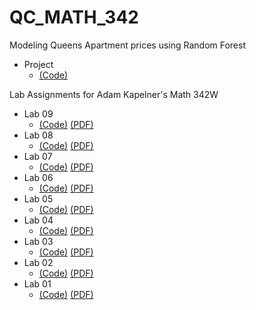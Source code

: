 # QC_MATH_342

Modeling Queens Apartment prices using Random Forest

* Project
  - [(Code)]()

Lab Assignments for Adam Kapelner's Math 342W

* Lab 09
  - [(Code)](https://github.com/brendangubbins/QC_MATH_342/blob/master/labs/lab09.Rmd) [(PDF)](https://github.com/brendangubbins/QC_MATH_342/blob/master/labs/lab09.pdf)
* Lab 08
  - [(Code)](https://github.com/brendangubbins/QC_MATH_342/blob/master/labs/lab08.Rmd) [(PDF)](https://github.com/brendangubbins/QC_MATH_342/blob/master/labs/lab08.pdf)
* Lab 07
  - [(Code)](https://github.com/brendangubbins/QC_MATH_342/blob/master/labs/lab07.Rmd) [(PDF)](https://github.com/brendangubbins/QC_MATH_342/blob/master/labs/lab07.pdf)
* Lab 06
  - [(Code)](https://github.com/brendangubbins/QC_MATH_342/blob/master/labs/lab06.Rmd) [(PDF)](https://github.com/brendangubbins/QC_MATH_342/blob/master/labs/lab06.pdf)
* Lab 05
  - [(Code)](https://github.com/brendangubbins/QC_MATH_342/blob/master/labs/lab05.Rmd) [(PDF)](https://github.com/brendangubbins/QC_MATH_342/blob/master/labs/lab05.pdf)
* Lab 04
  - [(Code)](https://github.com/brendangubbins/QC_MATH_342/blob/master/labs/lab04.Rmd) [(PDF)](https://github.com/brendangubbins/QC_MATH_342/blob/master/labs/lab04.pdf)
* Lab 03
  - [(Code)](https://github.com/brendangubbins/QC_MATH_342/blob/master/labs/lab03.Rmd) [(PDF)](https://github.com/brendangubbins/QC_MATH_342/blob/master/labs/lab03.pdf)
* Lab 02
  - [(Code)](https://github.com/brendangubbins/QC_MATH_342/blob/master/labs/lab02.Rmd) [(PDF)](https://github.com/brendangubbins/QC_MATH_342/blob/master/labs/lab02.pdf)
* Lab 01
  - [(Code)](https://github.com/brendangubbins/QC_MATH_342/blob/master/labs/lab01.Rmd) [(PDF)](https://github.com/brendangubbins/QC_MATH_342/blob/master/labs/lab01.pdf)
